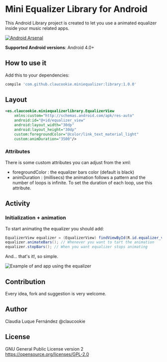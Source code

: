 Mini Equalizer Library for Android
==================================

This Android Library project is created to let you use a animated equalizer inside your music related apps.

[![Android Arsenal](https://img.shields.io/badge/Android%20Arsenal-Mini%20Equalizer%20Library-brightgreen.svg?style=flat)](https://android-arsenal.com/details/1/1558)

**Supported Android versions**: Android 4.0+

How to use it
----------------------

Add this to your dependencies:

```groovy
compile 'com.github.claucookie.miniequalizer:library:1.0.0'
```

## Layout

````xml
<es.claucookie.miniequalizerlibrary.EqualizerView
    xmlns:custom="http://schemas.android.com/apk/res-auto"
    android:id="@+id/equalizer_view"
    android:layout_width="30dp"
    android:layout_height="30dp"
    custom:foregroundColor="@color/link_text_material_light"
    custom:animDuration="3500"/>
````

### Attributes

There is some custom attributes you can adjust from the xml:
 - foregroundColor : the equalizer bars color (default is black)
 - animDuration : (millisecs) the animation follows a pattern and the number of loops is infinite. To set the duration of each loop, use this attribute.

## Activity

### Initialization + animation

To start animating the equalizer you should add:

````java
EqualizerView equalizer = (EqualizerView) findViewById(R.id.equalizer_view);
equalizer.animateBars(); // Whenever you want to tart the animation
equalizer.stopBars(); // When you want equalizer stops animating
````
And... that's it!, so simple.

![Example of and app using the equalizer](/screenshots/minieq.png)


Contribution
------------
Every idea, fork and suggestion is very welcome.

Author
--------
Claudia Luque Fernández @claucookie

License
-------
GNU General Public License version 2
https://opensource.org/licenses/GPL-2.0

